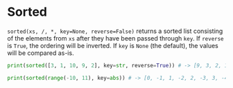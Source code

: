 # Sorted
`sorted(xs, /, *, key=None, reverse=False)` returns a sorted list consisting of the elements from `xs` after they have been passed through `key`.
If `reverse` is `True`, the ordering will be inverted. If `key` is `None` (the default), the values will be compared as-is.
```py
print(sorted([3, 1, 10, 9, 2], key=str, reverse=True)) # -> [9, 3, 2, 10, 1]
```
```py
print(sorted(range(-10, 11), key=abs)) # -> [0, -1, 1, -2, 2, -3, 3, -4, 4, -5, 5, -6, 6, -7, 7, -8, 8, -9, 9, -10, 10]
```
